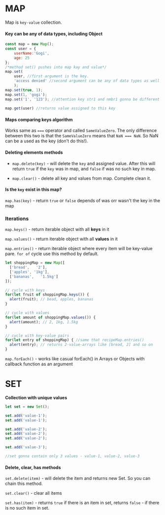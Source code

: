 # MAP
Map is `key-value` collection.

#### Key can be any of data types, including Object

```javascript
const map = new Map();
const user = { 
	userName:'Gogi', 
    age: 25
};
/*method set() pushes into map kay and value*/
map.set(
	user, //first argument is the key. 
	'access denied' //second argument can be any of data types as well
	);
map.set(true, 1);
map.set(1, 'gogi');
map.set('1', '123'); //attention key str1 and nmbr1 gonna be different keys with different values, be careful with it
	
map.get(user) //returns value assigned to this key
```

#### Maps comparing keys algorithm
Works same as `===` operator and called `SameValueZero`. The only difference between this two is that the `SameValueZero` means that `NaN === NaN`. So NaN can be a used as the key (don't do this!).

#### Deleting elements methods

* `map.delete(key)` - will delete the `key` and assigned value. After this will return `true` if the `key` was in map, and `false` if was no such key in map.

* `map.clear()` - delete all key and values from map. Complete clean it.

#### Is the `key` exist in this map?

`map.has(key)` - return `true` or `false` depends of was orr wasn't the key in the map

### Iterations

`map.keys()` - return iterable object with all **keys** in it

`map.values()` - return iterable object with all **values** in it

`map.entries()` - return iterable object where every item will be key-value pare. `for of` cycle use this method by default.

```javascript
let shoppingMap = new Map([
  ['bread',   '2'],
  ['apples', '1kg'],
  ['bananas',   '1.5kg']
]);

// cycle with keys
for(let fruit of shoppingMap.keys()) {
  alert(fruit); // bead, apples, bananas
}

// cycle with values
for(let amount of shoppingMap.values()) {
  alert(amount); // 2, 1kg, 1.5kg
}

// cycle with key-value pairs
for(let entry of shoppingMap) { //same that recipeMap.entries()
  alert(entry); // returns 2-value-arrays like [bread, 2] and so on
}
```

`map.forEach()` - works like casual forEach() in Arrays or Objects with callback function as an argument

# SET

**Collection with unique values**

```javascript
let set = new Set();

set.add('value-1');
set.add('value-1');

set.add('value-2');
set.add('value-2');
set.add('value-2');

set.add('value-3');

//set gonna contain only 3 values - value-1, value-2, value-3
```

#### Delete, clear, has methods

`set.delete(item)` - will delete the item and returns new Set. So you can chain this method.

`set.clear()` - clear all items

`set.has(item)` - returns `true` if there is an item in set, returns `false` - if there is no such item in set.